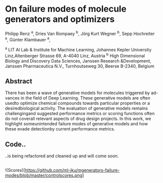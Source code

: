# On failure modes of molecule generators and optimizers
Philipp Renz <sup>a</sup>, 
Dries Van Rompaey  <sup>b</sup>, 
Jörg Kurt Wegner  <sup>b</sup>, 
Sepp Hochreiter  <sup>a</sup>, 
Günter Klambauer  <sup>a</sup>, 

<sup>a</sup> LIT AI Lab & Institute for Machine Learning, Johannes Kepler University Linz,Altenberger Strasse 69, A-4040 Linz, Austria
<sup>b</sup> High Dimensional Biology and Discovery Data Sciences, Janssen Research &Development, Janssen Pharmaceutica N.V., Turnhoutseweg 30, Beerse B-2340, Belgium

## Abstract
There has been a wave of generative models for molecules triggered by ad-vances in the field of Deep Learning.  These generative models are often usedto optimize chemical compounds towards particular properties or a desiredbiological activity.  The evaluation of generative models remains challengingand suggested performance metrics or scoring functions often do not coverall relevant aspects of drug design projects.  In this work, we highlight someunintended failure modes of generative models and how these evade detectionby current performance metrics.

## Code..
..is being refactored and cleaned up and will come soon.

## 
!(Scores)[https://github.com/ml-jku/mgenerators-failure-modes/blob/master/controlscores.png]
